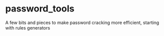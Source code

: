 # password_tools
A few bits and pieces to make password cracking more efficient, starting with rules generators
